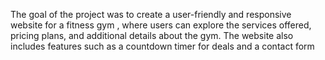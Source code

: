 The goal of the project was to create a user-friendly and responsive website for a fitness gym ,
where users can explore the services offered, pricing plans, and additional details about the gym. 
The website also includes features such as a countdown timer for deals and a contact form
